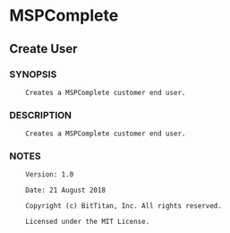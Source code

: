 # MSPComplete
## Create User
### SYNOPSIS
```
    Creates a MSPComplete customer end user.
```
### DESCRIPTION
```
    Creates a MSPComplete customer end user.
```
### NOTES
```
    Version: 1.0
    Date: 21 August 2018
    Copyright (c) BitTitan, Inc. All rights reserved.
    Licensed under the MIT License.
```

